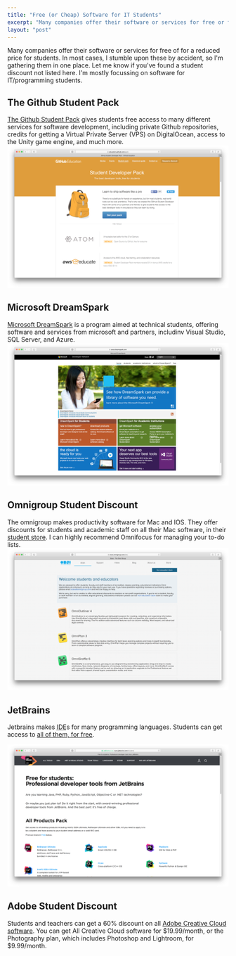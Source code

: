```yaml
---
title: "Free (or Cheap) Software for IT Students"
excerpt: "Many companies offer their software or services for free or for a reduced price for students."
layout: "post"
---
```


Many companies offer their software or services for free of for a reduced price for students. In most cases, I stumble upon these by accident, so I'm gathering them in one place. Let me know if you've found a student discount not listed here. I'm mostly focussing on software for IT/programming students.

## The Github Student Pack

[The Github Student Pack](https://education.github.com/pack) gives students free access to many different services for software development, including private Github repositories, credits for getting a Virtual Private Server (VPS) on DigitalOcean, access to the Unity game engine, and much more.
![](/images/github-student-pack.png)

## Microsoft DreamSpark

[Microsoft DreamSpark]() is a program aimed at technical students, offering software and services from microsoft and partners, includinv Visual Studio, SQL Server, and Azure.
![](/images/microsoft-dreamspark.png)

## Omnigroup Student Discount

The omnigroup makes productivity software for Mac and IOS. They offer discounts for students and academic staff on all their Mac software, in their [student store](https://store.omnigroup.com/edu). I can highly recommend Omnifocus for managing your to-do lists.
![](/images/omnigroup-students.png)

## JetBrains

Jetbrains makes <abbr title="Integrated Development Envirnoment">IDE</abbr>s for many programming languages. Students can get access to [all of them, for free](https://www.jetbrains.com/student/).

![](/images/jetbrains-students.png)

## Adobe Student Discount

Students and teachers can get a 60% discount on all [Adobe Creative Cloud software](http://www.adobe.com/education/students/how-to-buy-eligibility.edu.html?). You can get All Creative Cloud software for $19.99/month, or the Photography plan, which includes Photoshop and Lightroom, for $9.99/month.